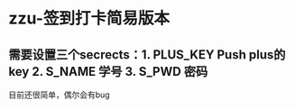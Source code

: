 # zzu-签到打卡简易版本
## 需要设置三个secrects：1. PLUS_KEY Push plus的key 2. S_NAME 学号  3. S_PWD  密码
目前还很简单，偶尔会有bug
                      
                       
                       
